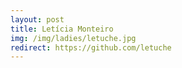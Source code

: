 ```yaml
---
layout: post
title: Letícia Monteiro
img: /img/ladies/letuche.jpg
redirect: https://github.com/letuche
---
```

